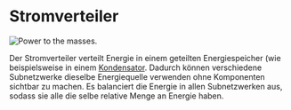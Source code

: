 # Stromverteiler

![Power to the masses.](oredict:opencomputers:powerDistributor)

Der Stromverteiler verteilt Energie in einem geteilten Energiespeicher (wie beispielsweise in einem [Kondensator](capacitor.md). Dadurch können verschiedene Subnetzwerke dieselbe Energiequelle verwenden ohne Komponenten sichtbar zu machen. Es balanciert die Energie in allen Subnetzwerken aus, sodass sie alle die selbe relative Menge an Energie haben.

